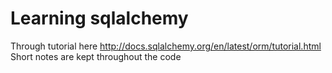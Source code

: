 # Learning sqlalchemy
Through tutorial here http://docs.sqlalchemy.org/en/latest/orm/tutorial.html
Short notes are kept throughout the code
